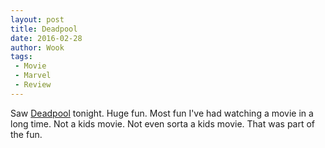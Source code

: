 ```yaml
---
layout: post
title: Deadpool
date: 2016-02-28
author: Wook
tags:
 - Movie
 - Marvel
 - Review
---
```


Saw [Deadpool][] tonight. Huge fun. Most fun I've had watching a movie in a
long time. Not a kids movie. Not even sorta a kids movie. That was part of the
fun.

[Deadpool]: http://www.foxmovies.com/movies/deadpool "Deadpool Movie"
